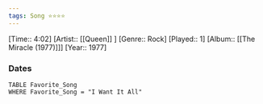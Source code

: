 ```yaml
---
tags: Song ⭐⭐⭐⭐ 
---
```

[Time:: 4:02]
[Artist:: [[Queen]] ]
[Genre:: Rock]
[Played:: 1]
[Album:: [[The Miracle (1977)]]]
[Year:: 1977]
### Dates
````dataview
TABLE Favorite_Song
WHERE Favorite_Song = "I Want It All"
````